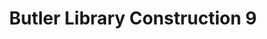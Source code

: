 ---
pid: '97'
_date: 4-Aug-32
derivativo_link: https://derivativo-2.library.columbia.edu/iiif/2/ldpd:341238/
dlc_link: https://dlc.library.columbia.edu/catalog/cul:v41ns1rnnh
format: photographs
iiif_json: https://derivativo-2.library.columbia.edu/iiif/2/ldpd:341238/info.json
name: Beals, A. Tennyson
native_jpg: https://derivativo-2.library.columbia.edu/iiif/2/ldpd:341238/full/!768,768/0/native.jpg
shelf_location: Box no. Box 162, Folder no. Folder 11 (Buildings & Grounds - Morningside
  - Butler Library, Construction 1932), Historical Photograph Collection
subjects: Academic libraries; New York (N.Y.); Butler Library
summary: Butler Library construction, 4 August 1932.
title: Butler Library Construction 9
permalink: /photos/97/
layout: photo-page
---